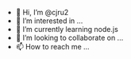 - 👋 Hi, I’m @cjru2
- 👀 I’m interested in ...
- 🌱 I’m currently learning node.js
- 💞️ I’m looking to collaborate on ...
- 📫 How to reach me ...

<!---
cjru2/cjru2 is a ✨ special ✨ repository because its `README.md` (this file) appears on your GitHub profile.
You can click the Preview link to take a look at your changes.
--->
